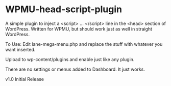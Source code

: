 # WPMU-head-script-plugin
A simple plugin to inject a &lt;script> ... &lt;/script> line in the &lt;head> section of WordPress.  Written for WPMU, but should work just as well in straight WordPress.

To Use:
Edit lane-mega-menu.php and replace the <script>...</script> stuff with whatever you want inserted.

Upload to wp-content/plugins and enable just like any plugin.

There are no settings or menus added to Dashboard.  It just works.


v1.0
Initial Release
